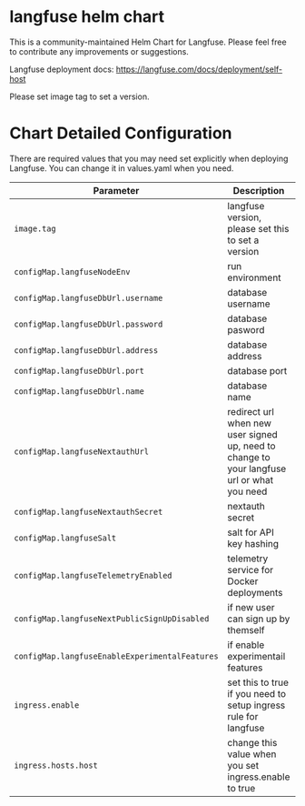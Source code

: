 # langfuse helm chart

This is a community-maintained Helm Chart for Langfuse. Please feel free to contribute any improvements or suggestions.

Langfuse deployment docs: https://langfuse.com/docs/deployment/self-host

Please set image tag to set a version.

# Chart Detailed Configuration

There are required values that you may need set explicitly when deploying Langfuse. You can change it in values.yaml when you need.

| Parameter | Description | Example |
| --------- | ----------- | ------- |
| `image.tag` | langfuse version, please set this to set a version | `2.8.0`, etc |
| `configMap.langfuseNodeEnv` | run environment | `development`, `test`, `production` |
| `configMap.langfuseDbUrl.username` | database username | `postgres` |
| `configMap.langfuseDbUrl.password` | database pasword | `postgres` |
| `configMap.langfuseDbUrl.address` | database address | `localhost`, etc |
| `configMap.langfuseDbUrl.port` | database port | `5432` |
| `configMap.langfuseDbUrl.name` | database name | `postgres` |
| `configMap.langfuseNextauthUrl` | redirect url when new user signed up, need to change to your langfuse url or what you need | `http://localhost:3000` |
| `configMap.langfuseNextauthSecret` | nextauth secret | `mysecret` |
| `configMap.langfuseSalt` | salt for API key hashing | `mysalt` |
| `configMap.langfuseTelemetryEnabled` | telemetry service for Docker deployments | `true`, `false` |
| `configMap.langfuseNextPublicSignUpDisabled` | if new user can sign up by themself | `true`, `false` |
| `configMap.langfuseEnableExperimentalFeatures` | if enable experimentail features | `true`, `false` |
| `ingress.enable` | set this to true if you need to setup ingress rule for langfuse | `true`, `false` |
| `ingress.hosts.host` | change this value when you set ingress.enable to true | `langfuse.example.com`, etc |